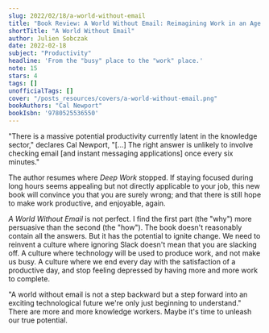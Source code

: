 ```yaml
---
slug: 2022/02/18/a-world-without-email
title: "Book Review: A World Without Email: Reimagining Work in an Age of Communication Overload"
shortTitle: "A World Without Email"
author: Julien Sobczak
date: 2022-02-18
subject: "Productivity"
headline: 'From the "busy" place to the "work" place.'
note: 15
stars: 4
tags: []
unofficialTags: []
cover: "/posts_resources/covers/a-world-without-email.png"
bookAuthors: "Cal Newport"
bookIsbn: '9780525536550'
---
```



"There is a massive potential productivity currently latent in the knowledge sector," declares Cal Newport, "[…] The right answer is unlikely to involve checking email [and instant messaging applications] once every six minutes."

The author resumes where _Deep Work_ stopped. If staying focused during long hours seems appealing but not directly applicable to your job, this new book will convince you that you are surely wrong; and that there is still hope to make work productive, and enjoyable, again.

_A World Without Email_ is not perfect. I find the first part (the "why") more persuasive than the second (the "how"). The book doesn't reasonably contain all the answers. But it has the potential to ignite change. We need to reinvent a culture where ignoring Slack doesn't mean that you are slacking off. A culture where technology will be used to produce work, and not make us busy. A culture where we end every day with the satisfaction of a productive day, and stop feeling depressed by having more and more work to complete.

"A world without email is not a step backward but a step forward into an exciting technological future we're only just beginning to understand." There are more and more knowledge workers. Maybe it's time to unleash our true potential.

